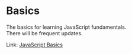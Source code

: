 # Basics

The basics for learning JavaScript fundamentals.
<br />
There will be frequent updates.

Link: [JavaScript Basics](https://www.evernote.com/shard/s529/sh/e7c94628-1933-f4ef-2ff6-ac8926fb3359/YYtp64QLMYqjCrrZj2UVMCUk2Lemxxso4r4nupeBsEm9-TZIUZrLTEqDdw)
